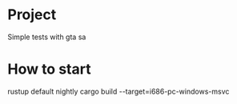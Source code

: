 # Project

Simple tests with gta sa

# How to start

rustup default nightly
cargo build --target=i686-pc-windows-msvc
